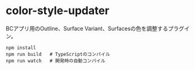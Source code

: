 # color-style-updater
BCアプリ用のOutline、Surface Variant、Surfacesの色を調整するプラグイン。

```
npm install
npm run build   # TypeScriptのコンパイル
npm run watch   # 開発時の自動コンパイル
```
